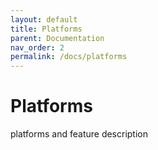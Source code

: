 ```yaml
---
layout: default
title: Platforms
parent: Documentation
nav_order: 2
permalink: /docs/platforms
---
```


# Platforms

platforms and feature description